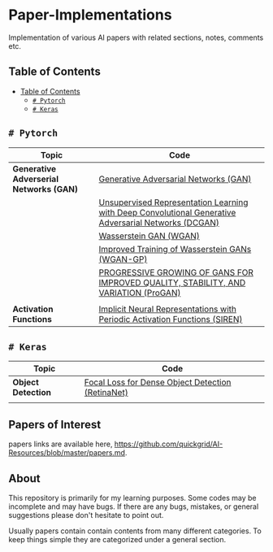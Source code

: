 # Paper-Implementations

Implementation of various AI papers with related sections, notes, comments etc.
<br>

## Table of Contents

<!--
- [Table of Contents](#table-of-contents)
  * `# Pytorch`
    + Generative Adverserial Networks (GAN)
      - [GAN](https://github.com/quickgrid/AI-Resources/tree/master/paper-implementations/pytorch/gan)
      - [DCGAN](https://github.com/quickgrid/AI-Resources/tree/master/paper-implementations/pytorch/dcgan) 
      - [WGAN](https://github.com/quickgrid/AI-Resources/tree/master/paper-implementations/pytorch/wgan) 
      - [WGAN-GP](https://github.com/quickgrid/AI-Resources/tree/master/paper-implementations/pytorch/wgan-gp)
      - [ProGAN](https://github.com/quickgrid/AI-Resources/tree/master/paper-implementations/pytorch/progan)
    + Activation Functions
      - [SIREN](https://github.com/quickgrid/AI-Resources/tree/master/paper-implementations/pytorch/siren)
  * `# Keras`
    + Object Detection
      - [RetinaNet](https://github.com/quickgrid/AI-Resources/tree/master/paper-implementations/keras/retinanet)
-->

- [Table of Contents](#table-of-contents)
  * [`# Pytorch`](#-pytorch)
  * [`# Keras`](#-keras)

## `# Pytorch`

| Topic | Code |
| --- | --- |
| **Generative Adverserial Networks (GAN)** | [Generative Adversarial Networks (GAN)](https://github.com/quickgrid/AI-Resources/tree/master/paper-implementations/pytorch/gan) |
|  | [Unsupervised Representation Learning with Deep Convolutional Generative Adversarial Networks (DCGAN)](https://github.com/quickgrid/AI-Resources/tree/master/paper-implementations/pytorch/dcgan) |
|  | [Wasserstein GAN (WGAN)](https://github.com/quickgrid/AI-Resources/tree/master/paper-implementations/pytorch/wgan) |
|  | [Improved Training of Wasserstein GANs (WGAN-GP)](https://github.com/quickgrid/AI-Resources/tree/master/paper-implementations/pytorch/wgan-gp) |
|  | [PROGRESSIVE GROWING OF GANS FOR IMPROVED QUALITY, STABILITY, AND VARIATION (ProGAN)](https://github.com/quickgrid/AI-Resources/tree/master/paper-implementations/pytorch/progan) |
|  |  |
| **Activation Functions** | [Implicit Neural Representations with Periodic Activation Functions (SIREN)](https://github.com/quickgrid/AI-Resources/tree/master/paper-implementations/pytorch/siren) |

## `# Keras`

| Topic | Code |
| --- | --- |
| **Object Detection** | [Focal Loss for Dense Object Detection (RetinaNet)](https://github.com/quickgrid/AI-Resources/tree/master/paper-implementations/keras/retinanet) |
|  |  |


## Papers of Interest

papers links are available here, https://github.com/quickgrid/AI-Resources/blob/master/papers.md.


## About

This repository is primarily for my learning purposes. Some codes may be incomplete and may have bugs. If there are any bugs, mistakes, or general suggestions please don't hesitate to point out.

Usually papers contain contain contents from many different categories. To keep things simple they are categorized under a general section.
